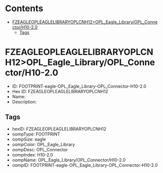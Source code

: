 



Contents
========

* [FZEAGLEOPLEAGLELIBRARYOPLCNH12>OPL_Eagle_Library/OPL_Connector/H10-2.0](#fzeagleopleaglelibraryoplcnh12opl_eagle_libraryopl_connectorh10-20)
	* [Tags](#tags)

# FZEAGLEOPLEAGLELIBRARYOPLCNH12>OPL_Eagle_Library/OPL_Connector/H10-2.0

- ID: FOOTPRINT-eagle-OPL_Eagle_Library-OPL_Connector-H10-2.0
- Hex ID: FZEAGLEOPLEAGLELIBRARYOPLCNH12
- Name: 
- Description: 

## Tags

- hexID: FZEAGLEOPLEAGLELIBRARYOPLCNH12
- oompType: FOOTPRINT
- oompSize: eagle
- oompColor: OPL_Eagle_Library
- oompDesc: OPL_Connector
- oompIndex: H10-2.0
- oompName: OPL_Eagle_Library/OPL_Connector/H10-2.0
- oompID: FOOTPRINT-eagle-OPL_Eagle_Library-OPL_Connector-H10-2.0
